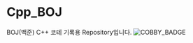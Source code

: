 # Cpp_BOJ
BOJ(백준) C++ 코테 기록용 Repository입니다.
![COBBY_BADGE](https://cobby-play.com/api/user/badge/Rehpe)
